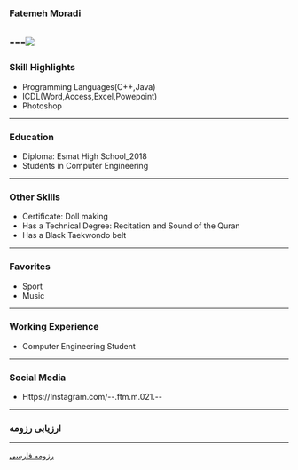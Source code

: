 ### Fatemeh Moradi
---<img src="pic.jpeg">
---
### Skill Highlights

+ Programming Languages(C++,Java)
+ ICDL(Word,Access,Excel,Powepoint)
+ Photoshop
---
### Education

+ Diploma: Esmat High School_2018
+ Students in Computer Engineering
---
### Other Skills

+ Certificate: Doll making
+ Has a Technical Degree: Recitation and Sound of the Quran
+ Has a Black Taekwondo belt
---
### Favorites

+ Sport
+ Music
---
### Working Experience

+ Computer Engineering Student
---
### Social Media

+ Https://Instagram.com/--.ftm.m.021.--  ‌ 
---
### ارزیابی رزومه
---
[رزومه فارسی](/resume-fa)
